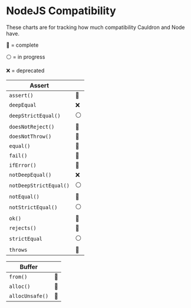 # NodeJS Compatibility

These charts are for tracking how much compatibility Cauldron and Node have.

🔵 = complete

⚪️ = in progress

❌ = deprecated

| Assert                 |     |
| ---------------------- | --- |
| `assert()`             | 🔵  |
| `deepEqual`            | ❌  |
| `deepStrictEqual()`    | ⚪️ |
| `doesNotReject()`      | 🔵  |
| `doesNotThrow()`       | 🔵  |
| `equal()`              | 🔵  |
| `fail()`               | 🔵  |
| `ifError()`            | 🔵  |
| `notDeepEqual()`       | ❌  |
| `notDeepStrictEqual()` | ⚪️ |
| `notEqual()`           | 🔵  |
| `notStrictEqual()`     | ⚪️ |
| `ok()`                 | 🔵  |
| `rejects()`            | 🔵  |
| `strictEqual`          | ⚪️ |
| `throws`               | 🔵  |

| Buffer          |     |
| --------------- | --- |
| `from()`        | 🔵  |
| `alloc()`       | 🔵  |
| `allocUnsafe()` | 🔵  |
